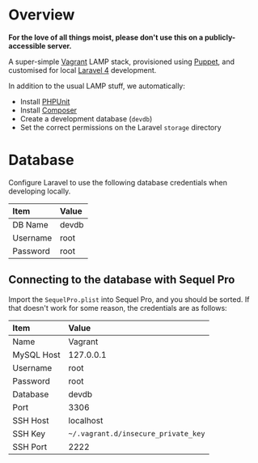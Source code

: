 # Overview

**For the love of all things moist, please don't use this on a publicly-accessible server.**

A super-simple [Vagrant][vagrant] LAMP stack, provisioned using [Puppet], and customised for local [Laravel 4][laravel] development.

[laravel]: http://laravel.com/
[puppet]: http://www.phpunit.de/manual/current/en/index.html
[vagrant]: http://vagrantup.com/

In addition to the usual LAMP stuff, we automatically:

- Install [PHPUnit][phpunit]
- Install [Composer][composer]
- Create a development database (`devdb`)
- Set the correct permissions on the Laravel `storage` directory

[phpunit]: http://www.phpunit.de/manual/current/en/index.html
[composer]: http://getcomposer.org/

# Database
Configure Laravel to use the following database credentials when developing locally.

| Item     | Value |
|:---------|:------|
| DB Name  | devdb |
| Username | root  |
| Password | root  |

## Connecting to the database with Sequel Pro
Import the `SequelPro.plist` into Sequel Pro, and you should be sorted. If that doesn't work for some reason, the credentials are as follows:

| Item       | Value 							   |
|:-----------|:------------------------------------|
| Name 		 | Vagrant			   				   |
| MySQL Host | 127.0.0.1 						   |
| Username   | root      						   |
| Password   | root      						   |
| Database   | devdb     						   |
| Port       | 3306      						   |
| SSH Host   | localhost 						   |
| SSH Key    | `~/.vagrant.d/insecure_private_key` |
| SSH Port   | 2222                                |